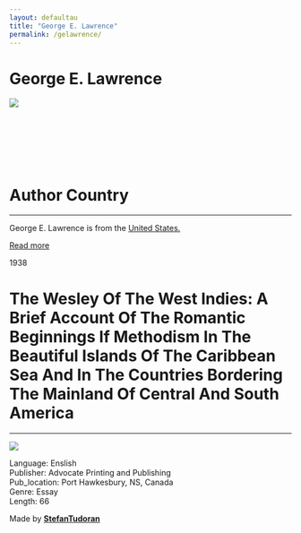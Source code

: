 ```yaml
---
layout: defaultau
title: "George E. Lawrence"
permalink: /gelawrence/
---
```

<!-- partial:index.partial.html -->
<div class="content">
    <h1>George E. Lawrence</h1>
    <div class="quote">
        <div><img src="https://t4.ftcdn.net/jpg/03/40/12/49/360_F_340124934_bz3pQTLrdFpH92ekknuaTHy8JuXgG7fi.jpg" class="logo"></div>
    </div>
    <div class="timeline">
        <div style="padding-bottom:100px;"></div>
        <div class="block">
            <div class="date right"><p class="right">  </p></div>
            <div class="dot"></div>
            <div class="left first">
            <div class="author_country">
                <h1>Author Country</h1><hr>
            <div class="aclocation"><p>George E. Lawrence is from the <a href="{{ site.baseurl }}/1"> United States.</a></p></div>
                <div class="acreadmore"><a href="NA" target="_blank">Read more</a></div>
            </div>
            </div>
        </div>
        <div class="block">
            <div class="date left"><p class="left">1938</p></div>
            <div class="dot"></div>
            <div class="right">
                <h1>The Wesley Of The West Indies: A Brief Account Of The Romantic Beginnings If Methodism In The Beautiful Islands Of The Caribbean Sea And In The Countries Bordering The Mainland Of Central And South America</h1><hr>
                <p><img src="https://cdn.vectorstock.com/i/preview-1x/48/06/image-preview-icon-picture-placeholder-vector-31284806.jpg"></p>
                <p>
                Language: Enslish <br/>
                Publisher: Advocate Printing and Publishing<br/>
                Pub_location: Port Hawkesbury, NS, Canada<br/>
                Genre: Essay<br/>
                Length: 66</p>
            </div>
        </div>
        <div id="footer">
        <p id="copyright">Made by&nbsp;<strong><a href="https://www.linkedin.com/in/nicolae-stefan-tudoran-b02291127/" target="_blank">StefanTudoran</a></strong></p>
    </div>
</div>
